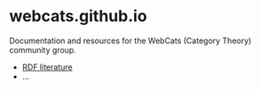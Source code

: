 # webcats.github.io

Documentation and resources for the WebCats (Category Theory) community group.

* [RDF literature](RDF/Literature.md)
* ...
